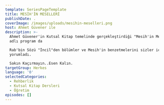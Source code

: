 ```yaml
---
template: SeriesPageTemplate
title: MESİH'İN MESELLERİ
publishDate: .
coverImage: /images/uploads/mesihin-meselleri.png
host: Ahmet Güvener ile
description: >-
  Ahmet Güvener'in Kutsal Kitap temelinde gerçekleştirdiği "Mesih'in Meselleri"
  adlı program da 

  Rab'bin Sözü "İncil"den bölümler ve Mesih'in benzetmelerini sizler için
  yorumladı.

  Sakın Kaçırmayın..Esen Kalın.
targetGroup: Herkes
language: '0'
selectedCategories:
  - Rehberlik
  - Kutsal Kitap Dersleri
  - Öğretim
episodes: []
---
```


